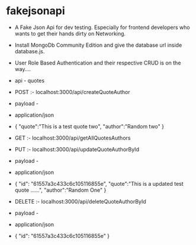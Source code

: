 # fakejsonapi
- A Fake Json Api for dev testing. Especially for frontend developers who wants to get their hands dirty on Networking.
- Install MongoDb Community Edition and give the database url inside database.js.
- User Role Based Authentication and their respective CRUD is on the way....

- api - quotes
- POST      :- localhost:3000/api/createQuoteAuthor
- payload - 
- application/json
- {
    "quote":"This is a test quote two",
    "author":"Random two"
}
- GET       :- localhost:3000/api/getAllQuotesAuthors
- PUT       :- localhost:3000/api/updateQuoteAuthorById
- payload -
- application/json
- {
    "id": "61557a3c433c6c105116855e",
    "quote":"This is a updated test quote ......",
    "author":"Random One"
}
- DELETE    :- localhost:3000/api/deleteQuoteAuthorById
- payload -
- application/json
- {
    "id": "61557a3c433c6c105116855e"
}
